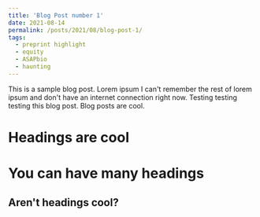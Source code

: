 ```yaml
---
title: 'Blog Post number 1'
date: 2021-08-14
permalink: /posts/2021/08/blog-post-1/
tags:
  - preprint highlight
  - equity
  - ASAPbio
  - haunting
---
```


This is a sample blog post. Lorem ipsum I can't remember the rest of lorem ipsum and don't have an internet connection right now. Testing testing testing this blog post. Blog posts are cool.

Headings are cool
======

You can have many headings
======

Aren't headings cool?
------
